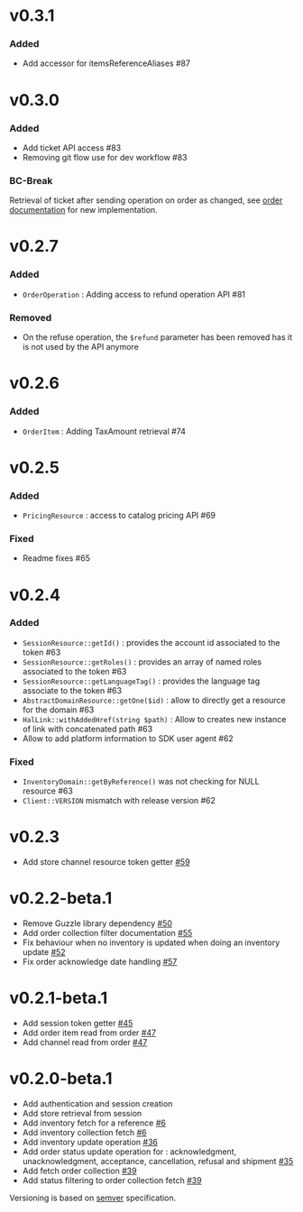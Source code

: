 v0.3.1
======

### Added

- Add accessor for itemsReferenceAliases #87

v0.3.0
======

### Added

- Add ticket API access #83 
- Removing git flow use for dev workflow #83 

### BC-Break

Retrieval of ticket after sending operation on order as changed, see [order documentation](https://github.com/shoppingflux/php-sdk/blob/master/docs/manual/resources/order.md#operations) for new implementation.

v0.2.7
======

### Added

- `OrderOperation` : Adding access to refund operation API #81

### Removed

- On the refuse operation, the `$refund` parameter has been removed has it is not used by the API anymore

v0.2.6
======

### Added

- `OrderItem` : Adding TaxAmount retrieval #74


v0.2.5
======

### Added

- `PricingResource` : access to catalog pricing API #69

### Fixed

- Readme fixes #65

v0.2.4
======

### Added

- `SessionResource::getId()` : provides the account id associated to the token #63
- `SessionResource::getRoles()` : provides an array of named roles associated to the token #63
- `SessionResource::getLanguageTag()` : provides the language tag associate to the token #63
- `AbstractDomainResource::getOne($id)` : allow to directly get a resource for the domain #63
- `HalLink::withAddedHref(string $path)` : Allow to creates new instance of link with concatenated path #63
- Allow to add platform information to SDK user agent #62

### Fixed

- `InventoryDomain::getByReference()` was not checking for NULL resource #63
- `Client::VERSION` mismatch with release version #62


v0.2.3
======

- Add store channel resource token getter [#59](https://github.com/shoppingflux/php-sdk/pull/59)

v0.2.2-beta.1
=============

- Remove Guzzle library dependency [#50](https://github.com/shoppingflux/php-sdk/issues/50)
- Add order collection filter documentation [#55](https://github.com/shoppingflux/php-sdk/issues/55)
- Fix behaviour when no inventory is updated when doing an inventory update [#52](https://github.com/shoppingflux/php-sdk/issues/52)
- Fix order acknowledge date handling [#57](https://github.com/shoppingflux/php-sdk/issues/57)

v0.2.1-beta.1
=============

- Add session token getter [#45](https://github.com/shoppingflux/php-sdk/pull/45)
- Add order item read from order [#47](https://github.com/shoppingflux/php-sdk/pull/47)
- Add channel read from order [#47](https://github.com/shoppingflux/php-sdk/pull/47)

v0.2.0-beta.1
=============

- Add authentication and session creation
- Add store retrieval from session
- Add inventory fetch for a reference [#6](https://github.com/shoppingflux/php-sdk/pull/6)
- Add inventory collection fetch [#6](https://github.com/shoppingflux/php-sdk/pull/6)
- Add inventory update operation [#36](https://github.com/shoppingflux/php-sdk/pull/36)
- Add order status update operation for : acknowledgment, unacknowledgment, acceptance, cancellation, refusal and shipment [#35](https://github.com/shoppingflux/php-sdk/pull/35)
- Add fetch order collection [#39](https://github.com/shoppingflux/php-sdk/pull/39)
- Add status filtering to order collection fetch [#39](https://github.com/shoppingflux/php-sdk/pull/39)


Versioning is based on [semver](https://semver.org/) specification.
 